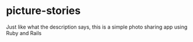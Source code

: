 # picture-stories
Just like what the description says, this is a simple photo sharing app using Ruby and Rails

